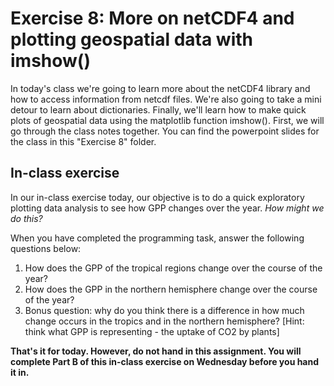 # Exercise 8: More on netCDF4 and plotting geospatial data with imshow()

In today's class we're going to learn more about the netCDF4 library and how to access information from netcdf files. We're also going to take a mini detour to learn about dictionaries. Finally, we'll learn how to make quick plots of geospatial data using the matplotlib function imshow(). First, we will go through the class notes together. You can find the powerpoint slides for the class in this "Exercise 8" folder.

## In-class exercise
In our in-class exercise today, our objective is to do a quick exploratory plotting data analysis to see how GPP changes over the year. *How might we do this?*


When you have completed the programming task, answer the following questions below:
1. How does the GPP of the tropical regions change over the course of the year?
2. How does the GPP in the northern hemisphere change over the course of the year?
3. Bonus question: why do you think there is a difference in how much change occurs in the tropics and in the northern hemisphere? [Hint: think what GPP is representing - the uptake of CO2 by plants]

**That's it for today. However, do not hand in this assignment. You will complete Part B of this in-class exercise on Wednesday before you hand it in.**
